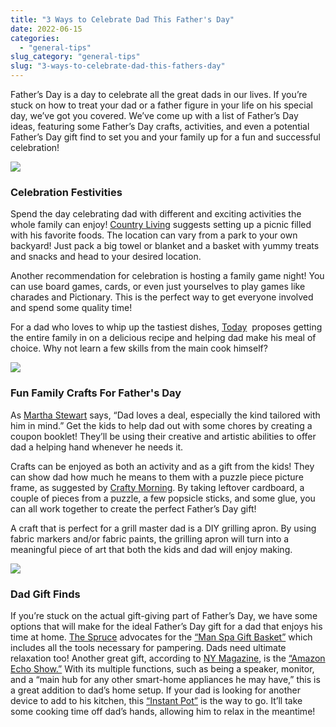 ```yaml
---
title: "3 Ways to Celebrate Dad This Father's Day"
date: 2022-06-15
categories: 
  - "general-tips"
slug_category: "general-tips"
slug: "3-ways-to-celebrate-dad-this-fathers-day"
---
```


Father’s Day is a day to celebrate all the great dads in our lives. If you’re stuck on how to treat your dad or a father figure in your life on his special day, we’ve got you covered. We’ve come up with a list of Father’s Day ideas, featuring some Father’s Day crafts, activities, and even a potential Father’s Day gift find to set you and your family up for a fun and successful celebration!

![](images/shutterstock_1501433546-1.jpg)

### **Celebration Festivities**

Spend the day celebrating dad with different and exciting activities the whole family can enjoy! [Country Living](https://www.countryliving.com/life/g4361/fathers-day-activities/) suggests setting up a picnic filled with his favorite foods. The location can vary from a park to your own backyard! Just pack a big towel or blanket and a basket with yummy treats and snacks and head to your desired location.   
  
Another recommendation for celebration is hosting a family game night! You can use board games, cards, or even just yourselves to play games like charades and Pictionary. This is the perfect way to get everyone involved and spend some quality time!   
  
For a dad who loves to whip up the tastiest dishes, [Today](https://www.today.com/life/holidays/fathers-day-activities-rcna28205)  proposes getting the entire family in on a delicious recipe and helping dad make his meal of choice. Why not learn a few skills from the main cook himself?

![](images/shutterstock_529894879-1.jpg)

### **Fun Family Crafts For Father's Day**

As [Martha Stewart](https://www.marthastewart.com/274629/fathers-day-crafts-for-kids?slide=b3a8d2f0-49c0-4ba3-83f1-0555b7b05d81#b3a8d2f0-49c0-4ba3-83f1-0555b7b05d81) says, “Dad loves a deal, especially the kind tailored with him in mind.” Get the kids to help dad out with some chores by creating a coupon booklet! They’ll be using their creative and artistic abilities to offer dad a helping hand whenever he needs it.  
  
Crafts can be enjoyed as both an activity and as a gift from the kids! They can show dad how much he means to them with a puzzle piece picture frame, as suggested by [Crafty Morning](https://www.craftymorning.com/love-pieces-fathers-day-frame-gift/). By taking leftover cardboard, a couple of pieces from a puzzle, a few popsicle sticks, and some glue, you can all work together to create the perfect Father’s Day gift!  
  
A craft that is perfect for a grill master dad is a DIY grilling apron. By using fabric markers and/or fabric paints, the grilling apron will turn into a meaningful piece of art that both the kids and dad will enjoy making.   

![](images/shutterstock_1906983364-1.jpg)

### **Dad Gift Finds**

If you’re stuck on the actual gift-giving part of Father’s Day, we have some options that will make for the ideal Father’s Day gift for a dad that enjoys his time at home. [The Spruce](https://www.thespruce.com/best-fathers-day-gifts-4164037) advocates for the [“Man Spa Gift Basket”](https://giftbasket.com/products/the-man-spa-gift-basket?utm_source=pepperjam&utm_campaign=21181&utm_medium=affiliate&clickId=3988188992) which includes all the tools necessary for pampering. Dads need ultimate relaxation too! Another great gift, according to [NY Magazine](https://nymag.com/strategist/article/best-fathers-day-gifts-for-dad.html), is the [“Amazon Echo Show.”](https://www.amazon.com/dp/B07PF1Y28C?ots=1&slotNum=84&imprToken=82c09d72-1c84-baed-140&ascsubtag=%5b%5dst%5bp%5dcjv49kfqz00ue8ry6tp02itcq%5bi%5d9VlIil%5bu%5d4%5bt%5dw%5br%5dgoogle.com%5bd%5dD%5bz%5dm&tag=thestrategistsite-20) With its multiple functions, such as being a speaker, monitor, and a “main hub for any other smart-home appliances he may have,” this is a great addition to dad’s home setup. If your dad is looking for another device to add to his kitchen, this [“Instant Pot”](https://www.amazon.com/dp/B00FLYWNYQ?ots=1&slotNum=96&imprToken=82c09d72-1c84-baed-140&ascsubtag=%5b%5dst%5bp%5dcjv49kfqz00ue8ry6tp02itcq%5bi%5dWdCaAu%5bu%5d4%5bt%5dw%5br%5dgoogle.com%5bd%5dD%5bz%5dm&tag=thestrategistsite-20) is the way to go. It’ll take some cooking time off dad’s hands, allowing him to relax in the meantime!
